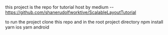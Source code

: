 this project is the repo for tutorial host by medium -- https://github.com/shanerudolfworktive/ScalableLayoutTutorial


to run the project
clone this repo and in the root project directory
npm install
yarn ios
yarn android


